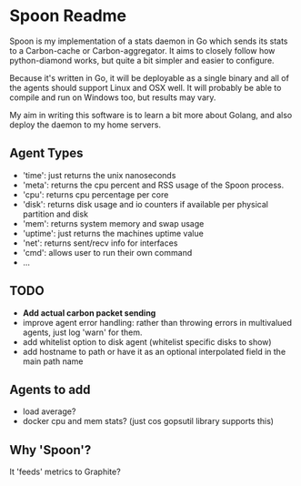 # Spoon Readme

Spoon is my implementation of a stats daemon
in Go which sends its stats to a Carbon-cache or Carbon-aggregator. It aims to
closely follow how python-diamond works, but quite a bit simpler and easier to
configure.

Because it's written in Go, it will be deployable as a single binary and all of
the agents should support Linux and OSX well. It will probably be able to
compile and run on Windows too, but results may vary.

My aim in writing this software is to learn a bit more about Golang, and also
deploy the daemon to my home servers.

## Agent Types

- 'time': just returns the unix nanoseconds
- 'meta': returns the cpu percent and RSS usage of the Spoon process.
- 'cpu': returns cpu percentage per core
- 'disk': returns disk usage and io counters if available per physical partition and disk
- 'mem': returns system memory and swap usage
- 'uptime': just returns the machines uptime value
- 'net': returns sent/recv info for interfaces
- 'cmd': allows user to run their own command
- ...

## TODO

- **Add actual carbon packet sending**
- improve agent error handling:
    rather than throwing errors in multivalued agents, just log 'warn' for them.
- add whitelist option to disk agent (whitelist specific disks to show)
- add hostname to path or have it as an optional interpolated field in the main path name

## Agents to add

- load average?
- docker cpu and mem stats? (just cos gopsutil library supports this)

## Why 'Spoon'?

It 'feeds' metrics to Graphite?
